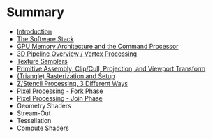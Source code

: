 # Summary

* [Introduction](README.md)
* [The Software Stack](chapter1-software-stack.md)
* [GPU Memory Architecture and the Command Processor](chapter2-gpu-architecture.md)
* [3D Pipeline Overview / Vertex Processing](chapter3-pipeline-overview.md)
* [Texture Samplers](chapter4-texture-samplers.md)
* [Primitive Assembly, Clip/Cull, Projection, and Viewport Transform](chapter5-primitive-assembly.md)
* [(Triangle) Rasterization and Setup](chapter6-triangle-rasterization.md)
* [Z/Stencil Processing, 3 Different Ways](chapter7-zstencil-processing.md)
* [Pixel Processing - Fork Phase](chapter8-pixel-processing.md)
* [Pixel Processing - Join Phase](chapter9-pixel-processing-join.md)
* Geometry Shaders
* Stream-Out
* Tessellation
* Compute Shaders

